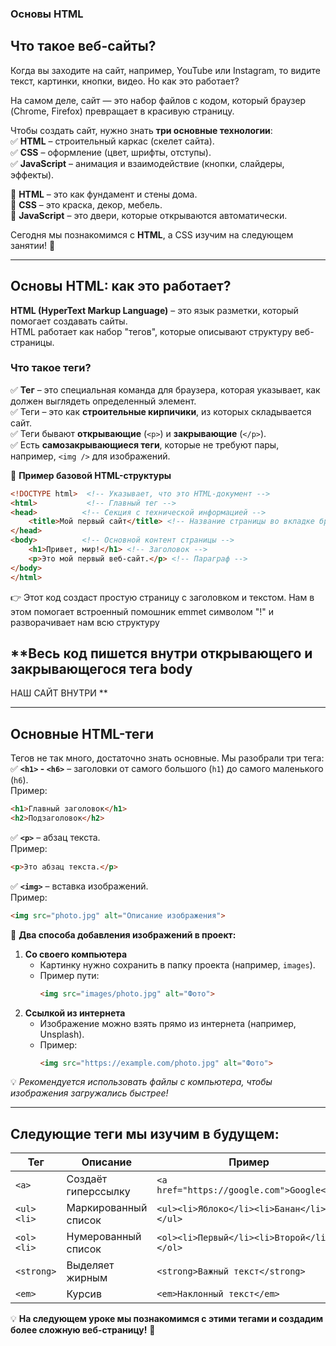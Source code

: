 ### **Основы HTML**  

## **Что такое веб-сайты?**  

Когда вы заходите на сайт, например, YouTube или Instagram, то видите текст, картинки, кнопки, видео. Но как это работает?  

На самом деле, сайт — это набор файлов с кодом, который браузер (Chrome, Firefox) превращает в красивую страницу.  

Чтобы создать сайт, нужно знать **три основные технологии**:  
✅ **HTML** – строительный каркас (скелет сайта).  
✅ **CSS** – оформление (цвет, шрифты, отступы).  
✅ **JavaScript** – анимация и взаимодействие (кнопки, слайдеры, эффекты).  

🔹 **HTML** – это как фундамент и стены дома.  
🔹 **CSS** – это краска, декор, мебель.  
🔹 **JavaScript** – это двери, которые открываются автоматически.  

Сегодня мы познакомимся с **HTML**, а CSS изучим на следующем занятии! 🚀  

---

## **Основы HTML: как это работает?**  

**HTML (HyperText Markup Language)** – это язык разметки, который помогает создавать сайты.  
HTML работает как набор "тегов", которые описывают структуру веб-страницы.  

### **Что такое теги?**  
✅ **Тег** – это специальная команда для браузера, которая указывает, как должен выглядеть определенный элемент.  
✅ Теги – это как **строительные кирпичики**, из которых складывается сайт.  
✅ Теги бывают **открывающие** (`<p>`) и **закрывающие** (`</p>`).  
✅ Есть **самозакрывающиеся теги**, которые не требуют пары, например, `<img />` для изображений.  

📌 **Пример базовой HTML-структуры**  

```html
<!DOCTYPE html>  <!-- Указывает, что это HTML-документ -->
<html>           <!-- Главный тег -->
<head>          <!-- Секция с технической информацией -->
    <title>Мой первый сайт</title> <!-- Название страницы во вкладке браузера -->
</head>
<body>          <!-- Основной контент страницы -->
    <h1>Привет, мир!</h1> <!-- Заголовок -->
    <p>Это мой первый веб-сайт.</p> <!-- Параграф -->
</body>
</html>
```

👉 Этот код создаст простую страницу с заголовком и текстом.  Нам в этом помогает встроенный помошник emmet символом "!" и разворачивает нам всю структуру

## **Весь код пишется внутри открывающего и закрывающегося тега body 
<body> НАШ САЙТ ВНУТРИ </body>**  

---

## **Основные HTML-теги**  

Тегов не так много, достаточно знать основные. Мы разобрали три тега:  
✅ **`<h1>` - `<h6>`** – заголовки от самого большого (`h1`) до самого маленького (`h6`).  
Пример:  
```html
<h1>Главный заголовок</h1>
<h2>Подзаголовок</h2>
```

✅ **`<p>`** – абзац текста.  
Пример:  
```html
<p>Это абзац текста.</p>
```

✅ **`<img>`** – вставка изображений.  
Пример:  
```html
<img src="photo.jpg" alt="Описание изображения">
```

📌 **Два способа добавления изображений в проект:**  
1. **Со своего компьютера**  
   - Картинку нужно сохранить в папку проекта (например, `images`).  
   - Пример пути:  
     ```html
     <img src="images/photo.jpg" alt="Фото">
     ```
2. **Ссылкой из интернета**  
   - Изображение можно взять прямо из интернета (например, Unsplash).  
   - Пример:  
     ```html
     <img src="https://example.com/photo.jpg" alt="Фото">
     ```

💡 *Рекомендуется использовать файлы с компьютера, чтобы изображения загружались быстрее!*  

---

## **Следующие теги мы изучим в будущем:**  

| **Тег**       | **Описание**                | **Пример**                                    |
|--------------|----------------------------|---------------------------------------------|
| `<a>`        | Создаёт гиперссылку        | `<a href="https://google.com">Google</a>` |
| `<ul> <li>`  | Маркированный список       | `<ul><li>Яблоко</li><li>Банан</li></ul>`  |
| `<ol> <li>`  | Нумерованный список        | `<ol><li>Первый</li><li>Второй</li></ol>` |
| `<strong>`   | Выделяет жирным            | `<strong>Важный текст</strong>`            |
| `<em>`       | Курсив                     | `<em>Наклонный текст</em>`                 |

💡 **На следующем уроке мы познакомимся с этими тегами и создадим более сложную веб-страницу!** 🚀